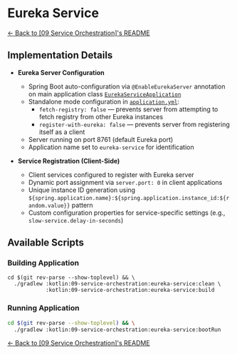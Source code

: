 # Eureka Service

[← Back to \[09 Service Orchestration\]'s README](../README.md)

## Implementation Details

- **Eureka Server Configuration**
    - Spring Boot auto-configuration via `@EnableEurekaServer` annotation on main application class [`EurekaServiceApplication`](./src/main/kotlin/com/fResult/orchestration/EurekaServiceApplication.kt)
    - Standalone mode configuration in [`application.yml`](./src/main/resources/application.yml):
        - `fetch-registry: false` — prevents server from attempting to fetch registry from other Eureka instances
        - `register-with-eureka: false` — prevents server from registering itself as a client
    - Server running on port 8761 (default Eureka port)
    - Application name set to `eureka-service` for identification

- **Service Registration (Client-Side)**
    - Client services configured to register with Eureka server
    - Dynamic port assignment via `server.port: 0` in client applications
    - Unique instance ID generation using `${spring.application.name}:${spring.application.instance_id:${random.value}}` pattern
    - Custom configuration properties for service-specific settings (e.g., `slow-service.delay-in-seconds`)

## Available Scripts

### Building Application

```shell
cd $(git rev-parse --show-toplevel) && \
  ./gradlew :kotlin:09-service-orchestration:eureka-service:clean \
            :kotlin:09-service-orchestration:eureka-service:build
```

### Running Application

```bash
cd $(git rev-parse --show-toplevel) && \
  ./gradlew :kotlin:09-service-orchestration:eureka-service:bootRun
```

[← Back to \[09 Service Orchestration\]'s README](../README.md)

